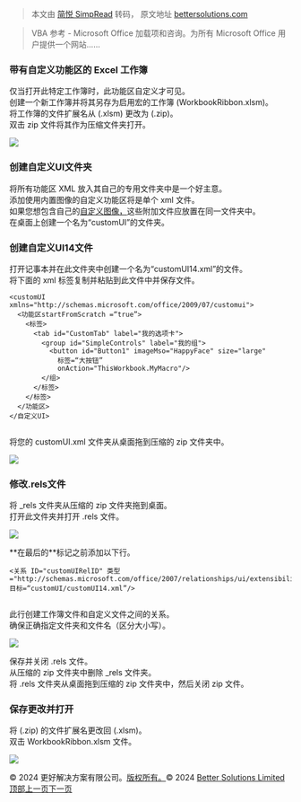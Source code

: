 > 本文由 [简悦 SimpRead](http://ksria.com/simpread/) 转码， 原文地址 [bettersolutions.com](https://bettersolutions.com/vba/ribbon/document-level-notepad.htm)

> VBA 参考 - Microsoft Office 加载项和咨询。为所有 Microsoft Office 用户提供一个网站......

### 带有自定义功能区的 Excel 工作簿

仅当打开此特定工作簿时，此功能区自定义才可见。  
创建一个新工作簿并将其另存为启用宏的工作簿 (WorkbookRibbon.xlsm)。  
将工作簿的文件扩展名从 (.xlsm) 更改为 (.zip)。  
双击 zip 文件将其作为压缩文件夹打开。

![](https://bettersolutions.com/vba/ribbon/document-level-notepad-zip1.png)

### 创建自定义UI文件夹

将所有功能区 XML 放入其自己的专用文件夹中是一个好主意。  
添加使用内置图像的自定义功能区将是单个 xml 文件。  
如果您想包含自己的[自定义图像，](https://bettersolutions.com/vba/ribbon/images-editor-custom.htm)这些附加文件应放置在同一文件夹中。  
在桌面上创建一个名为“customUI”的文件夹。

### 创建自定义UI14文件

打开记事本并在此文件夹中创建一个名为“customUI14.xml”的文件。  
将下面的 xml 标签复制并粘贴到此文件中并保存文件。

```
<customUI xmlns="http://schemas.microsoft.com/office/2009/07/customui">
  <功能区startFromScratch =“true”>
    <标签>
      <tab id="CustomTab" label="我的选项卡">
        <group id="SimpleControls" label="我的组">
          <button id="Button1" imageMso="HappyFace" size="large"
            标签=“大按钮”
            onAction="ThisWorkbook.MyMacro"/>
        </组>
      </标签>
    </标签>
  </功能区>
</自定义UI>


```

将您的 customUI.xml 文件夹从桌面拖到压缩的 zip 文件夹中。

![](https://bettersolutions.com/vba/ribbon/document-level-notepad-zip2.png)

### 修改.rels文件

将 _rels 文件夹从压缩的 zip 文件夹拖到桌面。  
打开此文件夹并打开 .rels 文件。

![](https://bettersolutions.com/vba/ribbon/document-level-notepad-relsbefore.png)

**在最后的</Relationships>**标记之前添加以下行。

```
<关系 ID="customUIRelID" 类型="http://schemas.microsoft.com/office/2007/relationships/ui/extensibility"
目标=“customUI/customUI14.xml”/>


```

此行创建工作簿文件和自定义文件之间的关系。  
确保正确指定文件夹和文件名（区分大小写）。

![](https://bettersolutions.com/vba/ribbon/document-level-notepad-relsafter.png)

保存并关闭 .rels 文件。  
从压缩的 zip 文件夹中删除 _rels 文件夹。  
将 .rels 文件夹从桌面拖到压缩的 zip 文件夹中，然后关闭 zip 文件。

### 保存更改并打开

将 (.zip) 的文件扩展名更改回 (.xlsm)。  
双击 WorkbookRibbon.xlsm 文件。

![](https://bettersolutions.com/vba/ribbon/document-level-notepad-ribbon.png)

© 2024 更好解决方案有限公司。[版权所有。](https://bettersolutions.com/copyright.htm)© 2024 [Better Solutions Limited](https://bettersolutions.com/copyright.htm) [顶部](#top)[上一页](https://bettersolutions.com/vba/ribbon/document-level-customui-editor.htm "编辑")[下一页](https://bettersolutions.com/vba/ribbon/excel-application-level.htm "应用层")